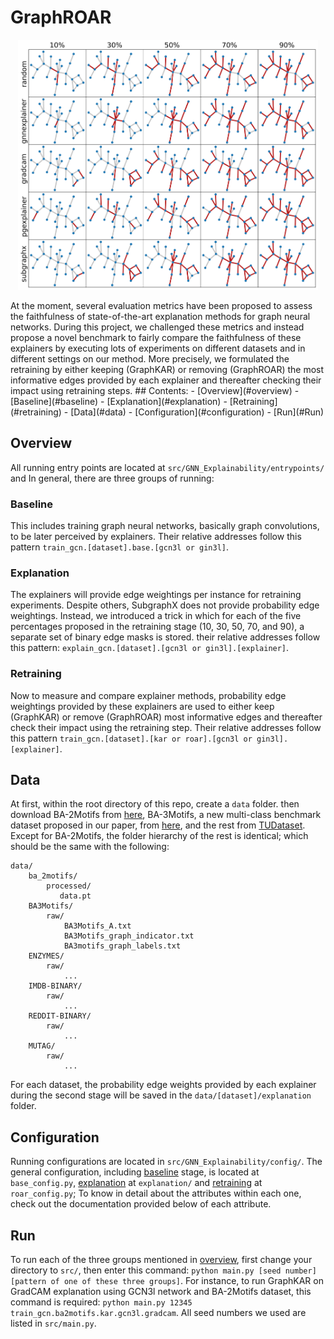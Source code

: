 # GraphROAR
<p align="center">
    <img src="imgs/teaser.png" alt="Teaser" height="400"/>
  <br/>
</p>
At the moment, several evaluation metrics have been proposed to assess the faithfulness of state-of-the-art explanation methods for graph neural networks. During this project, we challenged these metrics and instead propose a novel benchmark to fairly compare the faithfulness of these explainers by executing lots of experiments on different datasets and in different settings on our method. More precisely, we formulated the retraining by either keeping (GraphKAR) or removing (GraphROAR) the most informative edges provided by each explainer and thereafter checking their impact using retraining steps.
## Contents:
  - [Overview](#overview)
    - [Baseline](#baseline)
    - [Explanation](#explanation)
    - [Retraining](#retraining)
  - [Data](#data)
  - [Configuration](#configuration)
  - [Run](#Run)

## Overview
All running entry points are located at `src/GNN_Explainability/entrypoints/` and In general, there are three groups of running:
### Baseline
This includes training graph neural networks, basically graph convolutions, to be later perceived by explainers. Their relative addresses follow this pattern `train_gcn.[dataset].base.[gcn3l or gin3l]`.
### Explanation
The explainers will provide edge weightings per instance for retraining experiments. Despite others, SubgraphX does not provide probability edge weightings. Instead, we introduced a trick in which for each of the five percentages proposed in the retraining stage (10, 30, 50, 70, and 90), a separate set of binary edge masks is stored. their relative addresses follow this pattern: `explain_gcn.[dataset].[gcn3l or gin3l].[explainer]`.
### Retraining
Now to measure and compare explainer methods, probability edge weightings provided by these explainers are used to either keep (GraphKAR) or remove (GraphROAR) most informative edges and thereafter check their impact using the retraining step. Their relative addresses follow this pattern `train_gcn.[dataset].[kar or roar].[gcn3l or gin3l].[explainer]`.

## Data
At first, within the root directory of this repo, create a `data` folder. then download BA-2Motifs from [here](https://drive.google.com/file/d/134We2cb2PjoY1b6-k8KLmfviM0M4CEkT/view?usp=sharing), BA-3Motifs, a new multi-class benchmark dataset proposed in our paper, from [here](https://drive.google.com/drive/folders/1ZGrosPKm85phN54tSGl7-lmQFx-w4NTd?usp=sharing), and the rest from [TUDataset](https://chrsmrrs.github.io/datasets/). Except for BA-2Motifs, the folder hierarchy of the rest is identical; which should be the same with the following:
```
data/
    ba_2motifs/
        processed/
           data.pt
    BA3Motifs/
        raw/ 
            BA3Motifs_A.txt
            BA3Motifs_graph_indicator.txt
            BA3motifs_graph_labels.txt
    ENZYMES/
        raw/
            ...
    IMDB-BINARY/
        raw/
            ...
    REDDIT-BINARY/
        raw/
            ... 
    MUTAG/
        raw/
            ...
```
For each dataset, the probability edge weights provided by each explainer during the second stage will be saved in the `data/[dataset]/explanation` folder.

## Configuration
Running configurations are located in `src/GNN_Explainability/config/`. The general configuration, including [baseline](#baseline) stage, is located at `base_config.py`, [explanation](#explanation) at `explanation/` and [retraining](#retraining) at `roar_config.py`; To know in detail about the attributes within each one, check out the documentation provided below of each attribute. 

## Run
To run each of the three groups mentioned in [overview](#overview), first change your directory to `src/`, then enter this command: `python main.py [seed number] [pattern of one of these three groups]`. For instance, to run GraphKAR on GradCAM explanation using GCN3l network and BA-2Motifs dataset, this command is required: `python main.py 12345 train_gcn.ba2motifs.kar.gcn3l.gradcam`. All seed numbers we used are listed in `src/main.py`.  
